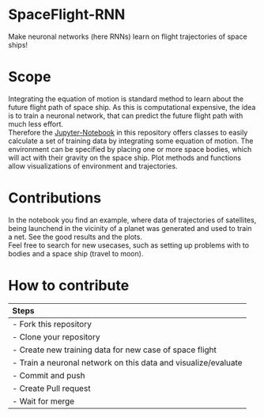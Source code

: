 # SpaceFlight-RNN
Make neuronal networks (here RNNs) learn on flight trajectories of space ships!

# Scope
Integrating the equation of motion is standard method to learn about the future flight path of space ship. As this is computational expensive, the idea is to train a neuronal network, that can predict the future flight path with much less effort. <br>
Therefore the [Jupyter-Notebook](space_ships_RNN.ipynb) in this repository offers classes to easily calculate a set of training data by integrating some equation of motion. The environment can be specified by placing one or more space bodies, which will act with their gravity on the space ship. Plot methods and functions allow visualizations of environment and trajectories.

# Contributions
In the notebook you find an example, where data of trajectories of satellites, being launchend in the vicinity of a planet was generated and used to train a net. See the good results and the plots. <br>
Feel free to search for new usecases, such as setting up problems with to bodies and a space ship (travel to moon). 

# How to contribute
 |Steps|
 |:----------------------|
 |- Fork this repository|
 |- Clone your repository|
 |- Create new training data for new case of space flight|
 |- Train a neuronal network on this data and visualize/evaluate|
 |- Commit and push|
 |- Create Pull request|
 |- Wait for merge|
